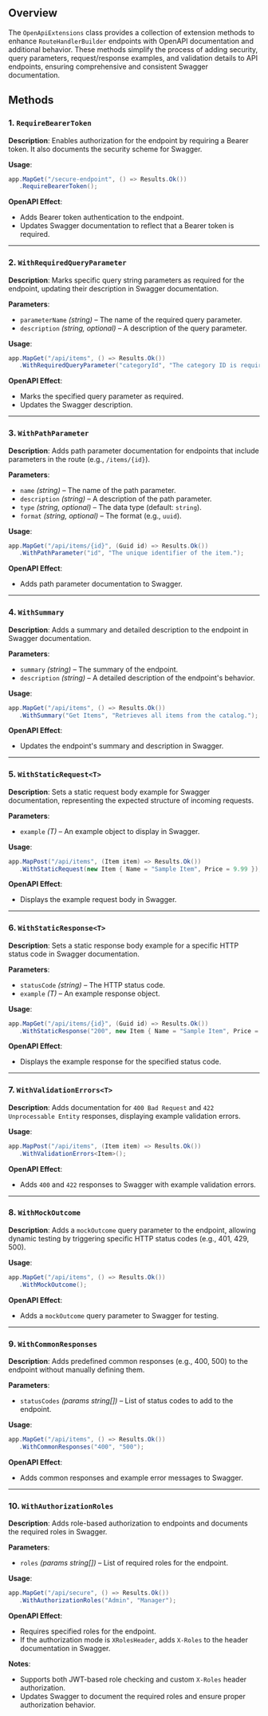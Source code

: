## Overview

The `OpenApiExtensions` class provides a collection of extension methods to enhance `RouteHandlerBuilder` endpoints with OpenAPI documentation and additional behavior. These methods simplify the process of adding security, query parameters, request/response examples, and validation details to API endpoints, ensuring comprehensive and consistent Swagger documentation.

## Methods

### 1. `RequireBearerToken`

**Description**: Enables authorization for the endpoint by requiring a Bearer token. It also documents the security scheme for Swagger.

**Usage**:

```csharp
app.MapGet("/secure-endpoint", () => Results.Ok())
   .RequireBearerToken();
```

**OpenAPI Effect**:

- Adds Bearer token authentication to the endpoint.
- Updates Swagger documentation to reflect that a Bearer token is required.

---

### 2. `WithRequiredQueryParameter`

**Description**: Marks specific query string parameters as required for the endpoint, updating their description in Swagger documentation.

**Parameters**:

- `parameterName` _(string)_ – The name of the required query parameter.
- `description` _(string, optional)_ – A description of the query parameter.

**Usage**:

```csharp
app.MapGet("/api/items", () => Results.Ok())
   .WithRequiredQueryParameter("categoryId", "The category ID is required to filter items.");
```

**OpenAPI Effect**:

- Marks the specified query parameter as required.
- Updates the Swagger description.

---

### 3. `WithPathParameter`

**Description**: Adds path parameter documentation for endpoints that include parameters in the route (e.g., `/items/{id}`).

**Parameters**:

- `name` _(string)_ – The name of the path parameter.
- `description` _(string)_ – A description of the path parameter.
- `type` _(string, optional)_ – The data type (default: `string`).
- `format` _(string, optional)_ – The format (e.g., `uuid`).

**Usage**:

```csharp
app.MapGet("/api/items/{id}", (Guid id) => Results.Ok())
   .WithPathParameter("id", "The unique identifier of the item.");
```

**OpenAPI Effect**:

- Adds path parameter documentation to Swagger.

---

### 4. `WithSummary`

**Description**: Adds a summary and detailed description to the endpoint in Swagger documentation.

**Parameters**:

- `summary` _(string)_ – The summary of the endpoint.
- `description` _(string)_ – A detailed description of the endpoint's behavior.

**Usage**:

```csharp
app.MapGet("/api/items", () => Results.Ok())
   .WithSummary("Get Items", "Retrieves all items from the catalog.");
```

**OpenAPI Effect**:

- Updates the endpoint's summary and description in Swagger.

---

### 5. `WithStaticRequest<T>`

**Description**: Sets a static request body example for Swagger documentation, representing the expected structure of incoming requests.

**Parameters**:

- `example` _(T)_ – An example object to display in Swagger.

**Usage**:

```csharp
app.MapPost("/api/items", (Item item) => Results.Ok())
   .WithStaticRequest(new Item { Name = "Sample Item", Price = 9.99 });
```

**OpenAPI Effect**:

- Displays the example request body in Swagger.

---

### 6. `WithStaticResponse<T>`

**Description**: Sets a static response body example for a specific HTTP status code in Swagger documentation.

**Parameters**:

- `statusCode` _(string)_ – The HTTP status code.
- `example` _(T)_ – An example response object.

**Usage**:

```csharp
app.MapGet("/api/items/{id}", (Guid id) => Results.Ok())
   .WithStaticResponse("200", new Item { Name = "Sample Item", Price = 9.99 });
```

**OpenAPI Effect**:

- Displays the example response for the specified status code.

---

### 7. `WithValidationErrors<T>`

**Description**: Adds documentation for `400 Bad Request` and `422 Unprocessable Entity` responses, displaying example validation errors.

**Usage**:

```csharp
app.MapPost("/api/items", (Item item) => Results.Ok())
   .WithValidationErrors<Item>();
```

**OpenAPI Effect**:

- Adds `400` and `422` responses to Swagger with example validation errors.

---

### 8. `WithMockOutcome`

**Description**: Adds a `mockOutcome` query parameter to the endpoint, allowing dynamic testing by triggering specific HTTP status codes (e.g., 401, 429, 500).

**Usage**:

```csharp
app.MapGet("/api/items", () => Results.Ok())
   .WithMockOutcome();
```

**OpenAPI Effect**:

- Adds a `mockOutcome` query parameter to Swagger for testing.

---

### 9. `WithCommonResponses`

**Description**: Adds predefined common responses (e.g., 400, 500) to the endpoint without manually defining them.

**Parameters**:

- `statusCodes` _(params string[])_ – List of status codes to add to the endpoint.

**Usage**:

```csharp
app.MapGet("/api/items", () => Results.Ok())
   .WithCommonResponses("400", "500");
```

**OpenAPI Effect**:

- Adds common responses and example error messages to Swagger.

---

### 10. `WithAuthorizationRoles`

**Description**: Adds role-based authorization to endpoints and documents the required roles in Swagger.

**Parameters**:

- `roles` _(params string[])_ – List of required roles for the endpoint.

**Usage**:

```csharp
app.MapGet("/api/secure", () => Results.Ok())
   .WithAuthorizationRoles("Admin", "Manager");
```

**OpenAPI Effect**:

- Requires specified roles for the endpoint.
- If the authorization mode is `XRolesHeader`, adds `X-Roles` to the header documentation in Swagger.

**Notes**:
- Supports both JWT-based role checking and custom `X-Roles` header authorization.
- Updates Swagger to document the required roles and ensure proper authorization behavior.

